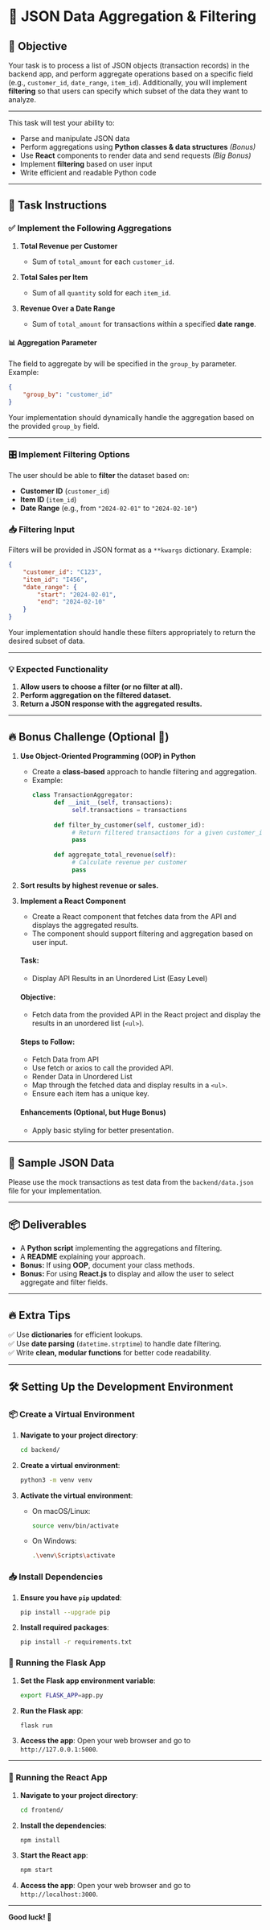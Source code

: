 # 📝 JSON Data Aggregation & Filtering  

## 🎯 Objective  
Your task is to process a list of JSON objects (transaction records) in the backend app, and perform aggregate operations based on a specific field (e.g., `customer_id`, `date_range`, `item_id`). Additionally, you will implement **filtering** so that users can specify which subset of the data they want to analyze.  

---

This task will test your ability to:
- Parse and manipulate JSON data
- Perform aggregations using **Python classes & data structures** *(Bonus)*
- Use **React** components to render data and send requests *(Big Bonus)*
- Implement **filtering** based on user input
- Write efficient and readable Python code

---

## 📌 Task Instructions  

### ✅ Implement the Following Aggregations  

1. **Total Revenue per Customer**  
   - Sum of `total_amount` for each `customer_id`.  

2. **Total Sales per Item**  
   - Sum of all `quantity` sold for each `item_id`.  

3. **Revenue Over a Date Range**  
   - Sum of `total_amount` for transactions within a specified **date range**.  
#### 📊 Aggregation Parameter

The field to aggregate by will be specified in the `group_by` parameter. Example:

```json
{
    "group_by": "customer_id"
}
```

Your implementation should dynamically handle the aggregation based on the provided `group_by` field.

---

### 🎛 Implement Filtering Options  

The user should be able to **filter** the dataset based on:  
- **Customer ID** (`customer_id`)  
- **Item ID** (`item_id`)  
- **Date Range** (e.g., from `"2024-02-01"` to `"2024-02-10"`)  

### 📥 Filtering Input  

Filters will be provided in JSON format as a `**kwargs` dictionary. Example:

```json
{
    "customer_id": "C123",
    "item_id": "I456",
    "date_range": {
        "start": "2024-02-01",
        "end": "2024-02-10"
    }
}
```

Your implementation should handle these filters appropriately to return the desired subset of data.

---

### 💡 Expected Functionality  

1. **Allow users to choose a filter (or no filter at all).**  
2. **Perform aggregation on the filtered dataset.**  
3. **Return a JSON response with the aggregated results.**  

---

## 🔥 Bonus Challenge (Optional 🚀)  

1. **Use Object-Oriented Programming (OOP) in Python**  
    - Create a **class-based** approach to handle filtering and aggregation.  
    - Example:  
      ```python
      class TransactionAggregator:
            def __init__(self, transactions):
                 self.transactions = transactions
            
            def filter_by_customer(self, customer_id):
                 # Return filtered transactions for a given customer_id
                 pass
            
            def aggregate_total_revenue(self):
                 # Calculate revenue per customer
                 pass
      ```  

2. **Sort results by highest revenue or sales.**  

3. **Implement a React Component**  
    - Create a React component that fetches data from the API and displays the aggregated results.
    - The component should support filtering and aggregation based on user input.

    #### Task: 
    - Display API Results in an Unordered List (Easy Level)

    #### Objective:
    - Fetch data from the provided API in the React project and display the results in an unordered list (`<ul>`).

    #### Steps to Follow:
    - Fetch Data from API
    - Use fetch or axios to call the provided API.
    - Render Data in Unordered List
    - Map through the fetched data and display results in a `<ul>`.
    - Ensure each item has a unique key.
    
    #### Enhancements (Optional, but Huge Bonus)
    - Apply basic styling for better presentation.
    
---

## 📝 Sample JSON Data  

Please use the mock transactions as test data from the `backend/data.json` file for your implementation.

---

## 📦 Deliverables  

- A **Python script** implementing the aggregations and filtering.  
- A **README** explaining your approach.  
- **Bonus:** If using **OOP**, document your class methods.  
- **Bonus:** For using **React.js** to display and allow the user to select aggregate and filter fields.  

---

## 🔥 Extra Tips  

✅ Use **dictionaries** for efficient lookups.  
✅ Use **date parsing** (`datetime.strptime`) to handle date filtering.  
✅ Write **clean, modular functions** for better code readability.  

---
## 🛠 Setting Up the Development Environment

### 📦 Create a Virtual Environment

1. **Navigate to your project directory**:
    ```sh
    cd backend/
    ```

2. **Create a virtual environment**:
    ```sh
    python3 -m venv venv
    ```

3. **Activate the virtual environment**:
    - On macOS/Linux:
        ```sh
        source venv/bin/activate
        ```
    - On Windows:
        ```sh
        .\venv\Scripts\activate
        ```

### 📥 Install Dependencies

1. **Ensure you have `pip` updated**:
    ```sh
    pip install --upgrade pip
    ```

2. **Install required packages**:
    ```sh
    pip install -r requirements.txt
    ```

### 🚀 Running the Flask App

1. **Set the Flask app environment variable**:
    ```sh
    export FLASK_APP=app.py
    ```

2. **Run the Flask app**:
    ```sh
    flask run
    ```

3. **Access the app**:
    Open your web browser and go to `http://127.0.0.1:5000`.

---

### 🚀 Running the React App

1. **Navigate to your project directory**:
    ```sh
    cd frontend/
    ```

2. **Install the dependencies**:
    ```sh
    npm install
    ```

3. **Start the React app**:
    ```sh
    npm start
    ```

4. **Access the app**:
    Open your web browser and go to `http://localhost:3000`.

---
**Good luck! 🚀**